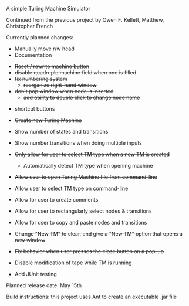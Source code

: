 A simple Turing Machine Simulator

Continued from the previous project by Owen F. Kellett, Matthew, Christopher French

Currently planned changes:

- Manually move r/w head 
- Documentation
+ ~~Reset / rewrite machine button~~
+ ~~disable quadruple machine field when one is filled~~
+ ~~fix numbering system~~
    + ~~reorganize right-hand window~~
+ ~~don't pop window when node is inserted~~
    + ~~add ability to double click to change node name~~
- shortcut buttons
+ ~~Create new Turing Machine~~
- Show number of states and transitions
- Show number transitions when doing multiple inputs

- ~~Only allow for user to select TM type when a new TM is created~~
    - Automatically detect TM type when opening machine
- ~~Allow user to open Turing Machine file from command-line~~
- Allow user to select TM type on command-line
- Allow for user to create comments
- Allow for user to rectangularly select nodes & transitions
- Allow for user to copy and paste nodes and transitions
- ~~Change "New TM" to clear, and give a "New TM" option that opens a new window~~
- ~~Fix behavior when user presses the close button on a pop-up~~
- Disable modification of tape while TM is running

- Add JUnit testing


Planned release date: May 15th

Build instructions: this project uses Ant to create an executable .jar file
